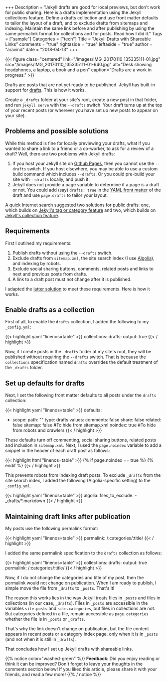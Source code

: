 +++
Description = "Jekyll drafts are good for local previews, but don't work for public sharing. Here is a drafts implementation using the Jekyll collections feature. Define a drafts collection and use front matter defaults to tailor the layout of a draft, and to exclude drafts from sitemaps and indexing. Maintain the same link before and after publishing by using the same permalink format for collections and for posts. Read how I did it."
Tags = ["sample"]
Categories = ["tech"]
Title = "Jekyll Drafts with Shareable Links"
comments = "true"
rightaside = "true"
leftaside = "true"
author = "aravind"
date = "2018-04-13"
+++

{{< figure class="centered" link="/images/IMG_20170110_135335111-01.jpg" src="/images/IMG_20170110_135335111-01-640.jpg" alt="Desk showing headphones, a laptop, a book and a pen" caption="Drafts are a work in progress." >}}

Drafts are posts that are not yet ready to be published. Jekyll has built-in support for [drafts](https://jekyllrb.com/docs/drafts/). This is how it works.

Create a `_drafts` folder at your site's root, create a new post in that folder, and run `jekyll serve` with the `--drafts` switch. Your draft turns up at the top of your recent posts (or wherever you have set up new posts to appear on your site).

## Problems and possible solutions
While this method is fine for locally previewing your drafts, what if you wanted to share a link to a friend or a co-worker, to ask for a review of a draft? Well, there are two problems with Jekyll drafts:

1. If you host your Jekyll site on [Github Pages](https://pages.github.com/), then you cannot use the `--drafts` switch. If you host elsewhere, you may be able to use a custom build command which includes `--drafts`. Or you could pre-build your site with `--drafts` locally, and push it.
2. Jekyll does not provide a page variable to determine if a page is a draft or not. You could add (say) `drafts: true` in the [YAML front matter](http://jekyllrb.com/docs/frontmatter/) of the draft and use `page.drafts` to tailor your layout.

A quick Internet search suggested two solutions for public drafts: one, which builds on [Jekyll's tag or category feature](http://hamishwillee.github.io/2014/06/11/public-drafts-in-jekyll/) and two, which builds on [Jekyll's collection feature](https://bsn.io/2017/01/public-drafts-with-a-github-pages-blog).

## Requirements
First I outlined my requirements:

1. Publish drafts without using the `--drafts` switch.
2. Exclude drafts from `sitemap.xml`, the site search index (I use [Algolia](https://www.algolia.com/)), and indexing by robots.
4. Exclude social sharing buttons, comments, related posts and links to next and previous posts from drafts.
5. A link to a draft post must not change after it is published.

I adapted the [latter solution](https://bsn.io/2017/01/public-drafts-with-a-github-pages-blog) to meet these requirements. Here is how it works.

## Enable drafts as a collection
First of all, to enable the `drafts` collection, I added the following to my `_config.yml`:

{{< highlight yaml "linenos=table" >}}
collections:
  drafts:
    output: true
{{< / highlight >}}

Now, if I create posts in the `_drafts` folder at my site's root, they will be published without requiring the `--drafts` switch. That is because the `collections` specification named `drafts` overrides the default treatment of the `_drafts` folder.

## Set up defaults for drafts
Next, I set the following front matter defaults to all posts under the `drafts` collection:

{{< highlight yaml "linenos=table" >}}
defaults:
  - scope:
      path: ""
      type: drafts
    values:
      comments: false
      share: false
      related: false
      sitemap: false  #To hide from sitemap.xml
      noindex: true   #To hide from robots and crawlers
{{< / highlight >}}

These defaults turn off commenting, social sharing buttons, related posts and inclusion in `sitemap.xml`. Next, I used the `page.noindex` variable to add a snippet in the header of each draft post as follows:

{{< highlight html "linenos=table" >}}
{% if page.noindex == true %}
  <meta name="robots" content="noindex">
{% endif %}
{{< / highlight >}}

This prevents robots from indexing draft posts. To exclude `_drafts` from the site search index, I added the following (Algolia-specific setting) to the `_config.yml`.

{{< highlight yaml "linenos=table" >}}
algolia:
  files_to_exclude:
    - _drafts/*.markdown
{{< / highlight >}}

## Maintaining draft links after publication
My posts use the following permalink format:

{{< highlight yaml "linenos=table" >}}
 permalink: /:categories/:title/
{{< / highlight >}}

I added the same permalink specification to the `drafts` collection as follows:

{{< highlight yaml "linenos=table" >}}
collections:
  drafts:
    output: true
    permalink: /:categories/:title/
{{< / highlight >}}

Now, if I do not change the categories and title of my post, then the permalink would not change on publication. When I am ready to publish, I simple move the file from `_drafts` to `_posts`. That's it!

The reason this works lies in the way Jekyll treats files in `_posts` and files in collections (in our case, `_drafts`). Files in `_posts` are accessible in the variables `site.posts` and `site.categories`, but files in collections are not. But categories defined in a file, remain accessible as `page.categories` whether the file is in `_posts` or `_drafts`.

That's why the link doesn't change on publication, but the file content appears in recent posts or a category index page, only when it is in `_posts` (and not when it is still in `_drafts`).

That concludes how I set up Jekyll drafts with shareable links.

{{% notice color="washed-green" %}}
**Feedback**: Did you enjoy reading or think it can be improved? Don't forget to leave your thoughts in the comments section below! If you liked this article, please share it with your friends, and read a few more!
{{% / notice %}}
